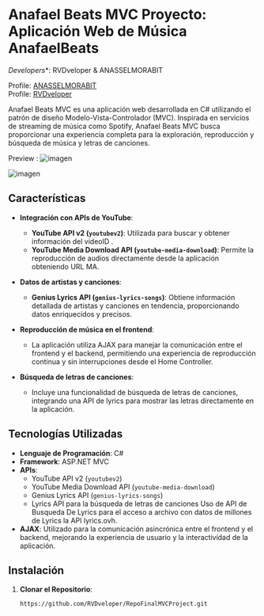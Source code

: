 # Anafael Beats MVC Proyecto: Aplicación Web de Música AnafaelBeats
*Developers**: RVDveloper & ANASSELMORABIT 

Profile: [ANASSELMORABIT](https://github.com/ANASSELMORABIT)  
Profile: [RVDveloper](https://github.com/RVDveloper)

Anafael Beats MVC es una aplicación web desarrollada en C# utilizando el patrón de diseño Modelo-Vista-Controlador (MVC). Inspirada en servicios de streaming de música como Spotify, Anafael Beats MVC busca proporcionar una experiencia completa para la exploración, reproducción y búsqueda de música y letras de canciones.

Preview :
 ![imagen](https://github.com/RVDveloper/RepoFinalMVCProject/assets/147142574/9860f59b-04d3-4092-ba07-2e19c187a475)

 ![imagen](https://github.com/RVDveloper/RepoFinalMVCProject/assets/147142574/0bbb7090-3ed4-4257-82ab-97493d2d862d)




## Características

- **Integración con APIs de YouTube**:
  - **YouTube API v2 (`youtubev2`)**: Utilizada para buscar y obtener información del videoID .
  - **YouTube Media Download API (`youtube-media-download`)**: Permite la reproducción de audios directamente desde la aplicación obteniendo URL MA.
  
- **Datos de artistas y canciones**:
  - **Genius Lyrics API (`genius-lyrics-songs`)**: Obtiene información detallada de artistas y canciones en tendencia, proporcionando datos enriquecidos y precisos.

- **Reproducción de música en el frontend**:
  - La aplicación utiliza AJAX para manejar la comunicación entre el frontend y el backend, permitiendo una experiencia de reproducción continua y sin interrupciones desde el Home Controller.

- **Búsqueda de letras de canciones**:
  - Incluye una funcionalidad de búsqueda de letras de canciones, integrando una API de lyrics para mostrar las letras directamente en la aplicación.

## Tecnologías Utilizadas

- **Lenguaje de Programación**: C#
- **Framework**: ASP.NET MVC
- **APIs**:
  - YouTube API v2 (`youtubev2`)
  - YouTube Media Download API (`youtube-media-download`)
  - Genius Lyrics API (`genius-lyrics-songs`)
  - Lyrics API para la búsqueda de letras de canciones Uso de API de Busqueda De Lyrics para el acceso a archivo con datos de millones de Lyrics la API lyrics.ovh.
- **AJAX**: Utilizado para la comunicación asincrónica entre el frontend y el backend, mejorando la experiencia de usuario y la interactividad de la aplicación.

## Instalación

1. **Clonar el Repositorio**:
   ```bash
   https://github.com/RVDveloper/RepoFinalMVCProject.git

